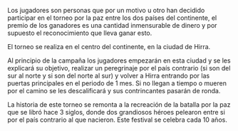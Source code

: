
Los jugadores son personas que por un motivo u otro han decidido participar en el torneo por la paz entre los dos países del continente, el premio de los ganadores es una cantidad inmensurable de dinero y por supuesto el reconocimiento que lleva ganar esto.

El torneo se realiza en el centro del continente, en la ciudad de Hirra.

Al principio de la campaña los jugadores empezarán en esta ciudad y se les explicará su objetivo, realizar un peregrinaje por el país contrario (si son del sur al norte y si son del norte al sur) y volver a Hirra entrando por las puertas principales en el periodo de 1 mes. Si no llegan a tiempo o mueren por el camino se les descalificará y sus contrincantes pasarán de ronda.

La historia de este torneo se remonta a la recreación de la batalla por la paz que se libró hace 3 siglos, donde dos grandiosos héroes pelearon entre si por el país contrario al que nacieron. Este festival se celebra cada 10 años.